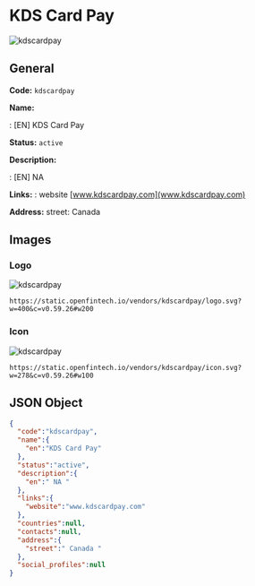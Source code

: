 
# KDS Card Pay 
![kdscardpay](https://static.openfintech.io/vendors/kdscardpay/logo.svg?w=400&c=v0.59.26#w200)  

## General 
 
**Code:** `kdscardpay` 
 
**Name:** 
 
:	[EN] KDS Card Pay 
 
**Status:** `active` 
 
**Description:** 
 
: [EN]  NA  
 
**Links:** 
: website [www.kdscardpay.com](www.kdscardpay.com) 
 
**Address:** 
street:  Canada  

## Images 

### Logo 
 
![kdscardpay](https://static.openfintech.io/vendors/kdscardpay/logo.svg?w=400&c=v0.59.26#w200)  

```
https://static.openfintech.io/vendors/kdscardpay/logo.svg?w=400&c=v0.59.26#w200
```  

### Icon 
 
![kdscardpay](https://static.openfintech.io/vendors/kdscardpay/icon.svg?w=278&c=v0.59.26#w100)  

```
https://static.openfintech.io/vendors/kdscardpay/icon.svg?w=278&c=v0.59.26#w100
```  

## JSON Object 

```json
{
  "code":"kdscardpay",
  "name":{
    "en":"KDS Card Pay"
  },
  "status":"active",
  "description":{
    "en":" NA "
  },
  "links":{
    "website":"www.kdscardpay.com"
  },
  "countries":null,
  "contacts":null,
  "address":{
    "street":" Canada "
  },
  "social_profiles":null
}
```  
